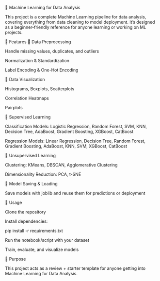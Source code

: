 🧠 Machine Learning for Data Analysis

This project is a complete Machine Learning pipeline for data analysis, covering everything from data cleaning to model deployment. It’s designed as a beginner-friendly reference for anyone learning or working on ML projects.

📌 Features
🔹 Data Preprocessing

Handle missing values, duplicates, and outliers

Normalization & Standardization

Label Encoding & One-Hot Encoding

🔹 Data Visualization

Histograms, Boxplots, Scatterplots

Correlation Heatmaps

Pairplots

🔹 Supervised Learning

Classification Models: Logistic Regression, Random Forest, SVM, KNN, Decision Tree, AdaBoost, Gradient Boosting, XGBoost, CatBoost

Regression Models: Linear Regression, Decision Tree, Random Forest, Gradient Boosting, AdaBoost, KNN, SVM, XGBoost, CatBoost

🔹 Unsupervised Learning

Clustering: KMeans, DBSCAN, Agglomerative Clustering

Dimensionality Reduction: PCA, t-SNE

🔹 Model Saving & Loading

Save models with joblib and reuse them for predictions or deployment

🚀 Usage

Clone the repository

Install dependencies:

pip install -r requirements.txt


Run the notebook/script with your dataset

Train, evaluate, and visualize models

🎯 Purpose

This project acts as a review + starter template for anyone getting into Machine Learning for Data Analysis.
